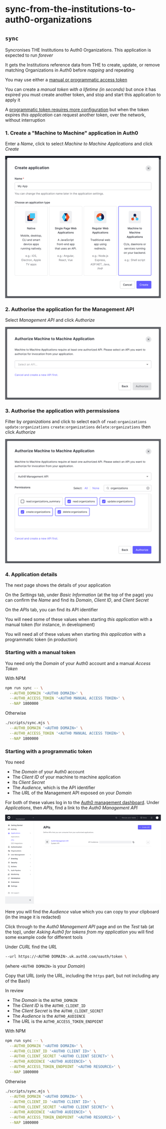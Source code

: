 # sync-from-the-institutions-to-auth0-organizations

## `sync`

Syncronises THE Institutions to Auth0 Organizations. This application is expected to run _forever_

It gets the Institutions reference data from THE to create, update, or remove matching Organizations in Auth0 before _napping_ and repeating

You may use either a [manual or programmatic access token](https://auth0.com/docs/secure/tokens/access-tokens/management-api-access-tokens)

You can create a _manual token with a lifetime (in seconds)_ but once it has expired you must create another token, and stop and start this application to apply it

A [programmatic token requires more configuration](https://auth0.com/docs/secure/tokens/access-tokens/get-management-api-access-tokens-for-production) but when the token expires _this application_ can request another token, over the network, without interruption

### 1. Create a "Machine to Machine" application in Auth0

Enter a _Name_, click to select _Machine to Machine Applications_ and click _Create_

![Create a machine to machine app in Auth0](images/1-create-machine-to-machine-app.png)

### 2. Authorise the application for the Management API

Select _Management API_ and click _Authorize_

![Authorise the app for the Management API](images/2-authorise-machine-to-machine-app.png)

### 3. Authorise the application with permsissions

Filter by _organizations_ and click to select each of `read:organizations` `update:organizations` `create:organizations` `delete:organizations` then click _Authorize_

![Filter to select the permissions](images/3-authorise-machine-to-machine-app.png)

### 4. Application details

The next page shows the details of your application

On the _Settings_ tab, under _Basic Information_ (at the top of the page) you can confirm the _Name_ and find its _Domain_, _Client ID_, and _Client Secret_

On the _APIs_ tab, you can find its API identifier

You will need some of these values when starting _this application_ with a manual token (for instance, in development)

You will need all of these values when starting _this application_ with a programmatic token (in production)

### Starting with a manual token

You need only the _Domain_ of your Auth0 account and a manual _Access Token_

With NPM

```bash
npm run sync -- \
  --AUTH0_DOMAIN '<AUTH0 DOMAIN>' \
  --AUTH0_ACCESS_TOKEN '<AUTH0 MANUAL ACCESS TOKEN>' \
  --NAP 1800000
```

Otherwise

```bash
./scripts/sync.mjs \
  --AUTH0_DOMAIN '<AUTH0 DOMAIN>' \
  --AUTH0_ACCESS_TOKEN '<AUTH0 MANUAL ACCESS TOKEN>' \
  --NAP 1800000
```

### Starting with a programmatic token

You need

- The _Domain_ of your Auth0 account
- The _Client ID_ of your machine to machine application
- Its _Client Secret_
- The _Audience_, which is the API identifier
- The _URL_ of the Management API exposed on your _Domain_

For both of these values log in to the [Auth0 management dashboard](https://manage.auth0.com/). Under _Applications_, then _APIs_, find a link to the _Auth0 Management API_

![A link to the Auth0 Management API](images/auth0-management-api.png)

Here you will find the _Audience_ value which you can copy to your clipboard (in the image it is redacted)

Click through to the _Auth0 Management API_ page and on the _Test_ tab (at the top), under _Asking Auth0 for tokens from my application_ you will find some example code for different tools

Under _CURL_ find the _URL_

```bash
--url https://<AUTH0 DOMAIN>.uk.auth0.com/oauth/token \
```

(where `<AUTH0 DOMAIN>` is your _Domain_)

Copy that URL (only the URL, including the `https` part, but not including any of the Bash)

In review

- The _Domain_ is the `AUTH0_DOMAIN`
- The _Client ID_ is the `AUTH0_CLIENT_ID`
- The _Client Secret_ is the `AUTH0_CLIENT_SECRET`
- The _Audience_ is the `AUTH0_AUDIENCE`
- The _URL_ is the `AUTH0_ACCESS_TOKEN_ENDPOINT`

With NPM

```bash
npm run sync -- \
  --AUTH0_DOMAIN '<AUTH0 DOMAIN>' \
  --AUTH0_CLIENT_ID '<AUTH0 CLIENT ID>' \
  --AUTH0_CLIENT_SECRET '<AUTH0 CLIENT SECRET>' \
  --AUTH0_AUDIENCE '<AUTH0 AUDIENCE>' \
  --AUTH0_ACCESS_TOKEN_ENDPOINT '<AUTH0 RESOURCE>' \
  --NAP 1800000
```

Otherwise

```bash
./scripts/sync.mjs \
  --AUTH0_DOMAIN '<AUTH0 DOMAIN>' \
  --AUTH0_CLIENT_ID '<AUTH0 CLIENT ID>' \
  --AUTH0_CLIENT_SECRET '<AUTH0 CLIENT SECRET>' \
  --AUTH0_AUDIENCE '<AUTH0 AUDIENCE>' \
  --AUTH0_ACCESS_TOKEN_ENDPOINT '<AUTH0 RESOURCE>' \
  --NAP 1800000
```
